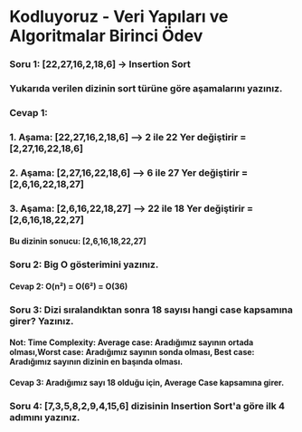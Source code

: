 # Kodluyoruz - Veri Yapıları ve Algoritmalar Birinci Ödev

### Soru 1: [22,27,16,2,18,6] -> Insertion Sort
### Yukarıda verilen dizinin sort türüne göre aşamalarını yazınız.

### Cevap 1:
### 1. Aşama: [22,27,16,2,18,6] --> 2 ile 22 Yer değiştirir = [2,27,16,22,18,6]
### 2. Aşama: [2,27,16,22,18,6] --> 6 ile 27 Yer değiştirir = [2,6,16,22,18,27]
### 3. Aşama: [2,6,16,22,18,27] --> 22 ile 18 Yer değiştirir = [2,6,16,18,22,27]
#### Bu dizinin sonucu: [2,6,16,18,22,27]

### Soru 2: Big O gösterimini yazınız.

#### Cevap 2: O(n²) = O(6²) = O(36)

### Soru 3: Dizi sıralandıktan sonra 18 sayısı hangi case kapsamına girer? Yazınız.

#### Not: Time Complexity: Average case: Aradığımız sayının ortada olması,Worst case: Aradığımız sayının sonda olması, Best case: Aradığımız sayının dizinin en başında olması.

#### Cevap 3: Aradığımız sayı 18 olduğu için, Average Case kapsamına girer.

### Soru 4: [7,3,5,8,2,9,4,15,6] dizisinin Insertion Sort'a göre ilk 4 adımını yazınız.



